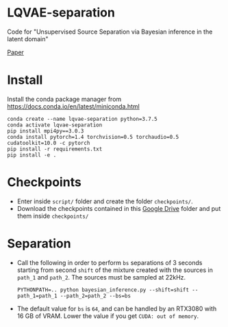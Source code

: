 # LQVAE-separation
Code for "Unsupervised Source Separation via Bayesian inference in the latent domain"

[Paper](https://arxiv.org/abs/putarxivhere) 

# Install

Install the conda package manager from https://docs.conda.io/en/latest/miniconda.html

``` 
conda create --name lqvae-separation python=3.7.5
conda activate lqvae-separation
pip install mpi4py==3.0.3
conda install pytorch=1.4 torchvision=0.5 torchaudio=0.5 cudatoolkit=10.0 -c pytorch
pip install -r requirements.txt
pip install -e .
```
# Checkpoints

- Enter inside `script/` folder and create the folder `checkpoints/`. 
- Download the checkpoints contained in this [Google Drive](https://drive.google.com/drive/folders/1LWhzfUMDg0fnSzPOgMNDgfjbEfF8ARO6?usp=sharing) folder and put them inside `checkpoints/`

# Separation

- Call the following in order to perform `bs` separations of 3 seconds starting from second `shift` of the mixture created with the sources in `path_1` and `path_2`. The sources must be sampled at 22kHz.
  ```
  PYTHONPATH=.. python bayesian_inference.py --shift=shift --path_1=path_1 --path_2=path_2 --bs=bs
  ```
- The default value for `bs` is `64`, and can be handled by an RTX3080 with 16 GB of VRAM. Lower the value if you get `CUDA: out of memory`.